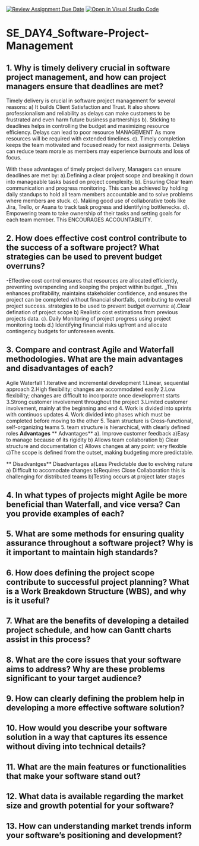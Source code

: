 [![Review Assignment Due Date](https://classroom.github.com/assets/deadline-readme-button-22041afd0340ce965d47ae6ef1cefeee28c7c493a6346c4f15d667ab976d596c.svg)](https://classroom.github.com/a/9pw6JKcu)
[![Open in Visual Studio Code](https://classroom.github.com/assets/open-in-vscode-2e0aaae1b6195c2367325f4f02e2d04e9abb55f0b24a779b69b11b9e10269abc.svg)](https://classroom.github.com/online_ide?assignment_repo_id=15958068&assignment_repo_type=AssignmentRepo)
# SE_DAY4_Software-Project-Management
## 1. Why is timely delivery crucial in software project management, and how can project managers ensure that deadlines are met?
Timely delivery is crucial in software project management for several reasons:
a) It builds Client Satisfaction and Trust. It also  shows professionalism and reliability as delays can make customers to be frustrated and even harm future business partnerships
b). Sticking to deadlines helps in controlling the budget and maximizing resource efficiency. Delays can lead to poor resource MANAGEMENT As more resources will be required with extended timelines.
c). Timely completion keeps the team motivated and focused ready for next assignments. Delays can reduce team morale as members may experience burnouts and loss of focus.

With these advantages of timely project delivery, Managers can ensure deadlines are met by:
a).Defining a clear project scope and breaking it down into manageable tasks based on project complexity. 
b). Ensuring Clear team communication and progress monitoring. This can be achieved by holding daily standups to hold all team members accountable and to solve problems where members are stuck.
c). Making good use of collaborative tools like  Jira, Trello, or Asana to track task progress and identifying bottlenecks.
d). Empowering team to take ownership of their tasks and setting goals for each team member. This ENCOURAGES ACCOUNTABILITY.

## 2. How does effective cost control contribute to the success of a software project? What strategies can be used to prevent budget overruns?
-Effective cost control ensures that resources are allocated efficiently, preventing overspending and keeping the project within budget.
_This enhances profitability, maintains stakeholder confidence, and ensures the project can be completed without financial shortfalls, contributing to overall project success.
strategies to be used to prevent budget overruns:
a).Clear defination of project scope
b) Realistic cost estimations from previous projects data.
c). Daily Monitoring of project progress using project monitoring tools
d.) Identifying financial risks upfront and allocate contingency budgets for unforeseen events.

## 3. Compare and contrast Agile and Waterfall methodologies. What are the main advantages and disadvantages of each?
Agile                                                                          Waterfall
1.Iterative and incremental development                                       1.Linear, sequential approach
2.High flexibility; changes are accommodated easily                           2.Low flexibility; changes are difficult to incorporate once development starts
3.Strong customer involvement throughout the project                          3.Limited customer involvement, mainly at the beginning and end
4. Work is divided into sprints with continuos updates                        4. Work divided into phases which must be completed before moving to the other
5. Team structure is Cross-functional, self-organizing teams                  5. team structure is hierarchical, with clearly defined roles
**Advantages**                                                              **  Advantages**
a). Improve customer feedback                                                  a)Easy to manage because of its rigidity
b) Allows team collaboration                                                    b) Clear structure and documentation
c) Allows changes at any point: very flexible                                   c)The scope is defined from the outset, making budgeting more predictable.

** Disadvantges**                                                               Disadvantages
a)Less Predictable due to evolving nature                                      a) Difficult to accomodate changes
b)Requires Close Collaboration this is challenging for distributed teams       b)Testing occurs at project later stages
## 4. In what types of projects might Agile be more beneficial than Waterfall, and vice versa? Can you provide examples of each?
## 5. What are some methods for ensuring quality assurance throughout a software project? Why is it important to maintain high standards?
## 6. How does defining the project scope contribute to successful project planning? What is a Work Breakdown Structure (WBS), and why is it useful?
## 7. What are the benefits of developing a detailed project schedule, and how can Gantt charts assist in this process?
## 8. What are the core issues that your software aims to address? Why are these problems significant to your target audience?
## 9. How can clearly defining the problem help in developing a more effective software solution?
## 10. How would you describe your software solution in a way that captures its essence without diving into technical details?
## 11. What are the main features or functionalities that make your software stand out?
## 12. What data is available regarding the market size and growth potential for your software?
## 13. How can understanding market trends inform your software’s positioning and development?
